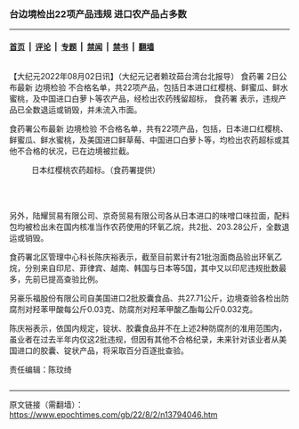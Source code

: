 ### 台边境检出22项产品违规 进口农产品占多数

---

#### [首页](../../../..?n13794046) &nbsp;|&nbsp; [评论](../../../../../epoch-comment?n13794046) &nbsp;|&nbsp; [专题](../../../../../epoch-special?n13794046) &nbsp;|&nbsp; [禁闻](../../../../../epoch-news?n13794046) &nbsp;|&nbsp; [禁书](../../../../../books?n13794046) &nbsp;|&nbsp; [翻墙](https://github.com/gfw-breaker/nogfw/blob/master/README.md?n13794046)


<div class="column" id="artbody" itemprop="articleBody">
 <!-- article content begin -->
 <p>
  【大纪元2022年08月02日讯】（大纪元记者赖玟茹台湾台北报导）
  <ok href="https://www.epochtimes.com/gb/tag/%E9%A3%9F%E8%8D%AF%E7%BD%B2.html">
   食药署
  </ok>
  2日公布最新
  <ok href="https://www.epochtimes.com/gb/tag/%E8%BE%B9%E5%A2%83%E6%A3%80%E9%AA%8C.html">
   边境检验
  </ok>
  不合格名单，共22项产品，包括日本进口红樱桃、鲜蜜瓜、鲜水蜜桃，及中国进口白萝卜等农产品，经检出农药残留超标，
  <ok href="https://www.epochtimes.com/gb/tag/%E9%A3%9F%E8%8D%AF%E7%BD%B2.html">
   食药署
  </ok>
  表示，违规产品已全数退运或销毁，并未流入市面。
 </p>
 <p>
  食药署公布最新
  <ok href="https://www.epochtimes.com/gb/tag/%E8%BE%B9%E5%A2%83%E6%A3%80%E9%AA%8C.html">
   边境检验
  </ok>
  不合格名单，共有22项产品，包括，日本进口红樱桃、鲜蜜瓜、鲜水蜜桃，及美国进口鲜草莓、中国进口白萝卜等，均检出农药超标或其他不合格的状况，已在边境被拦截。
 </p>
 <figure aria-describedby="caption-attachment-13794047" class="wp-caption aligncenter" id="attachment_13794047" style="width: 450px">
  <ok href="https://i.epochtimes.com/assets/uploads/2022/08/id13794047-568131.jpg" target="_blank">
   <img alt="" class="wp-image-13794047" src="https://i.epochtimes.com/assets/uploads/2022/08/id13794047-568131-600x898.jpg"/>
  </ok>
  <br/><figcaption class="wp-caption-text" id="caption-attachment-13794047">
   日本红樱桃农药超标。（食药署提供）
  </figcaption><br/>
 </figure><br/>
 <p>
  另外，陆耀贸易有限公司、京奇贸易有限公司各从日本进口的味噌口味拉面，配料包均被检出未在国内核准当作农药使用的环氧乙烷，共2批、203.28公斤，全数退运或销毁。
 </p>
 <p>
  食药署北区管理中心科长陈庆裕表示，截至目前累计有21批泡面商品验出环氧乙烷，分别来自印尼、菲律宾、越南、韩国与日本等5国，其中又以印尼违规批数最多，先前已提高查验比例。
 </p>
 <p>
  另豪乐福股份有限公司自美国进口2批胶囊食品、共27.71公斤，边境查验各检出防腐剂对羟苯甲酸每公斤0.03克、防腐剂对羟苯甲酸乙酯每公斤0.032克。
 </p>
 <p>
  陈庆裕表示，依国内规定，锭状、胶囊食品并不在上述2种防腐剂的准用范围内，虽业者在过去半年内仅这2批违规，但因有其他不合格纪录，未来针对该业者从美国进口的胶囊、锭状产品，将采取百分百逐批查验。
 </p>
 <p>
  责任编辑：陈玟绮
 </p>
 <!-- article content end -->
</div>


---

原文链接（需翻墙）：https://www.epochtimes.com/gb/22/8/2/n13794046.htm